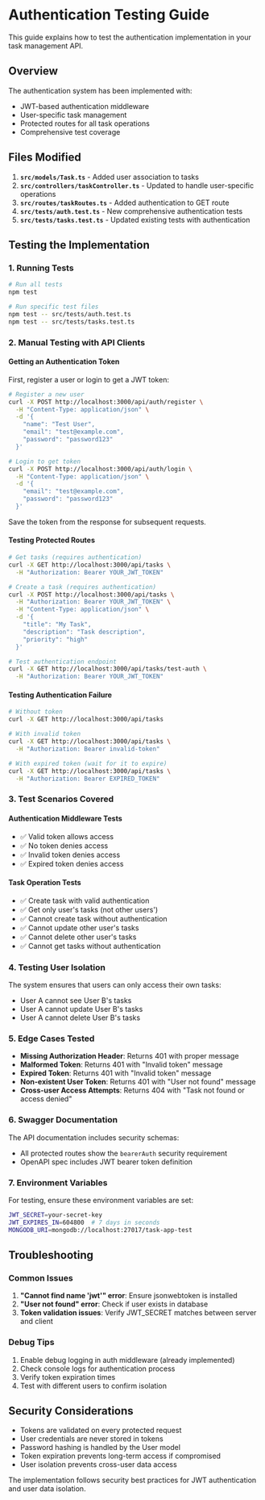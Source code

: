 # Authentication Testing Guide

This guide explains how to test the authentication implementation in your task management API.

## Overview

The authentication system has been implemented with:
- JWT-based authentication middleware
- User-specific task management
- Protected routes for all task operations
- Comprehensive test coverage

## Files Modified

1. **`src/models/Task.ts`** - Added user association to tasks
2. **`src/controllers/taskController.ts`** - Updated to handle user-specific operations
3. **`src/routes/taskRoutes.ts`** - Added authentication to GET route
4. **`src/tests/auth.test.ts`** - New comprehensive authentication tests
5. **`src/tests/tasks.test.ts`** - Updated existing tests with authentication

## Testing the Implementation

### 1. Running Tests

```bash
# Run all tests
npm test

# Run specific test files
npm test -- src/tests/auth.test.ts
npm test -- src/tests/tasks.test.ts
```

### 2. Manual Testing with API Clients

#### Getting an Authentication Token

First, register a user or login to get a JWT token:

```bash
# Register a new user
curl -X POST http://localhost:3000/api/auth/register \
  -H "Content-Type: application/json" \
  -d '{
    "name": "Test User",
    "email": "test@example.com",
    "password": "password123"
  }'

# Login to get token
curl -X POST http://localhost:3000/api/auth/login \
  -H "Content-Type: application/json" \
  -d '{
    "email": "test@example.com",
    "password": "password123"
  }'
```

Save the token from the response for subsequent requests.

#### Testing Protected Routes

```bash
# Get tasks (requires authentication)
curl -X GET http://localhost:3000/api/tasks \
  -H "Authorization: Bearer YOUR_JWT_TOKEN"

# Create a task (requires authentication)
curl -X POST http://localhost:3000/api/tasks \
  -H "Authorization: Bearer YOUR_JWT_TOKEN" \
  -H "Content-Type: application/json" \
  -d '{
    "title": "My Task",
    "description": "Task description",
    "priority": "high"
  }'

# Test authentication endpoint
curl -X GET http://localhost:3000/api/tasks/test-auth \
  -H "Authorization: Bearer YOUR_JWT_TOKEN"
```

#### Testing Authentication Failure

```bash
# Without token
curl -X GET http://localhost:3000/api/tasks

# With invalid token
curl -X GET http://localhost:3000/api/tasks \
  -H "Authorization: Bearer invalid-token"

# With expired token (wait for it to expire)
curl -X GET http://localhost:3000/api/tasks \
  -H "Authorization: Bearer EXPIRED_TOKEN"
```

### 3. Test Scenarios Covered

#### Authentication Middleware Tests
- ✅ Valid token allows access
- ✅ No token denies access
- ✅ Invalid token denies access
- ✅ Expired token denies access

#### Task Operation Tests
- ✅ Create task with valid authentication
- ✅ Get only user's tasks (not other users')
- ✅ Cannot create task without authentication
- ✅ Cannot update other user's tasks
- ✅ Cannot delete other user's tasks
- ✅ Cannot get tasks without authentication

### 4. Testing User Isolation

The system ensures that users can only access their own tasks:
- User A cannot see User B's tasks
- User A cannot update User B's tasks
- User A cannot delete User B's tasks

### 5. Edge Cases Tested

- **Missing Authorization Header**: Returns 401 with proper message
- **Malformed Token**: Returns 401 with "Invalid token" message
- **Expired Token**: Returns 401 with "Invalid token" message
- **Non-existent User Token**: Returns 401 with "User not found" message
- **Cross-user Access Attempts**: Returns 404 with "Task not found or access denied"

### 6. Swagger Documentation

The API documentation includes security schemas:
- All protected routes show the `bearerAuth` security requirement
- OpenAPI spec includes JWT bearer token definition

### 7. Environment Variables

For testing, ensure these environment variables are set:

```bash
JWT_SECRET=your-secret-key
JWT_EXPIRES_IN=604800  # 7 days in seconds
MONGODB_URI=mongodb://localhost:27017/task-app-test
```

## Troubleshooting

### Common Issues

1. **"Cannot find name 'jwt'" error**: Ensure jsonwebtoken is installed
2. **"User not found" error**: Check if user exists in database
3. **Token validation issues**: Verify JWT_SECRET matches between server and client

### Debug Tips

1. Enable debug logging in auth middleware (already implemented)
2. Check console logs for authentication process
3. Verify token expiration times
4. Test with different users to confirm isolation

## Security Considerations

- Tokens are validated on every protected request
- User credentials are never stored in tokens
- Password hashing is handled by the User model
- Token expiration prevents long-term access if compromised
- User isolation prevents cross-user data access

The implementation follows security best practices for JWT authentication and user data isolation.
